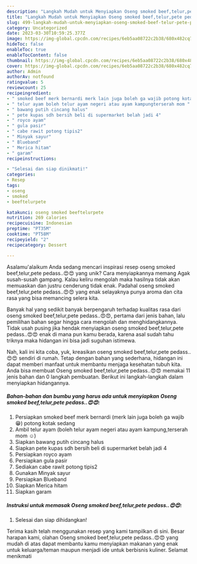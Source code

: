 ```yaml
---
description: "Langkah Mudah untuk Menyiapkan Oseng smoked beef,telur,pete pedass..😍😍{ yang Enak"
title: "Langkah Mudah untuk Menyiapkan Oseng smoked beef,telur,pete pedass..😍😍{ yang Enak"
slug: 499-langkah-mudah-untuk-menyiapkan-oseng-smoked-beef-telur-pete-pedass-yang-enak
category: Uncategorized
date: 2023-03-30T10:59:25.377Z
image: https://img-global.cpcdn.com/recipes/6eb5aa08722c2b38/680x482cq70/oseng-smoked-beeftelurpete-pedass-foto-resep-utama.jpg
hideToc: false
enableToc: true
enableTocContent: false
thumbnail: https://img-global.cpcdn.com/recipes/6eb5aa08722c2b38/680x482cq70/oseng-smoked-beeftelurpete-pedass-foto-resep-utama.jpg
cover: https://img-global.cpcdn.com/recipes/6eb5aa08722c2b38/680x482cq70/oseng-smoked-beeftelurpete-pedass-foto-resep-utama.jpg
author: Admin
authorAv: notfound
ratingvalue: 5
reviewcount: 25
recipeingredient:
- " smoked beef merk bernardi merk lain juga boleh ga wajib potong kotak sedang"
- " telur ayam boleh telur ayam negeri atau ayam kampungterserah mom "
- " bawang putih cincang halus"
- " pete kupas sdh bersih beli di supermarket belah jadi 4"
- " royco ayam"
- " gula pasir"
- " cabe rawit potong tipis2"
- " Minyak sayur"
- " Blueband"
- " Merica hitam"
- " garam"
recipeinstructions:

- "Selesai dan siap dinikmati!"
categories:
- Resep
tags:
- oseng
- smoked
- beeftelurpete

katakunci: oseng smoked beeftelurpete 
nutrition: 269 calories
recipecuisine: Indonesian
preptime: "PT35M"
cooktime: "PT58M"
recipeyield: "2"
recipecategory: Dessert

---
```



Asalamu'alaikum Anda sedang mencari inspirasi resep oseng smoked beef,telur,pete pedass..😍😍 yang unik? Cara menyiapkannya memang Agak susah-susah gampang. Kalau keliru mengolah maka hasilnya tidak akan memuaskan dan justru cenderung tidak enak. Padahal oseng smoked beef,telur,pete pedass..😍😍 yang enak selayaknya punya aroma dan cita rasa yang bisa memancing selera kita.




Banyak hal yang sedikit banyak berpengaruh terhadap kualitas rasa dari oseng smoked beef,telur,pete pedass..😍😍, pertama dari jenis bahan, lalu pemilihan bahan segar hingga cara mengolah dan menghidangkannya. Tidak usah pusing jika hendak menyiapkan oseng smoked beef,telur,pete pedass..😍😍 enak di mana pun kamu berada, karena asal sudah tahu triknya maka hidangan ini bisa jadi suguhan istimewa.


Nah, kali ini kita coba, yuk, kreasikan oseng smoked beef,telur,pete pedass..😍😍 sendiri di rumah. Tetap dengan bahan yang sederhana, hidangan ini dapat memberi manfaat untuk membantu menjaga kesehatan tubuh kita. Anda bisa membuat Oseng smoked beef,telur,pete pedass..😍😍 memakai 11 jenis bahan dan 0 langkah pembuatan. Berikut ini langkah-langkah dalam menyiapkan hidangannya.

<!--inarticleads1-->

##### Bahan-bahan dan bumbu yang harus ada untuk menyiapkan Oseng smoked beef,telur,pete pedass..😍😍:

1. Persiapkan  smoked beef merk bernardi (merk lain juga boleh ga wajib😁) potong kotak sedang
1. Ambil  telur ayam (boleh telur ayam negeri atau ayam kampung,terserah mom ☺️)
1. Siapkan  bawang putih cincang halus
1. Siapkan  pete kupas sdh bersih beli di supermarket belah jadi 4
1. Persiapkan  royco ayam
1. Persiapkan  gula pasir
1. Sediakan  cabe rawit potong tipis2
1. Gunakan  Minyak sayur
1. Persiapkan  Blueband
1. Siapkan  Merica hitam
1. Siapkan  garam




<!--inarticleads2-->

##### Instruksi untuk memasak Oseng smoked beef,telur,pete pedass..😍😍:


1. Selesai dan siap dihidangkan!



Terima kasih telah menggunakan resep yang kami tampilkan di sini. Besar harapan kami, olahan Oseng smoked beef,telur,pete pedass..😍😍 yang mudah di atas dapat membantu kamu menyiapkan makanan yang enak untuk keluarga/teman maupun menjadi ide untuk berbisnis kuliner. Selamat menikmati
